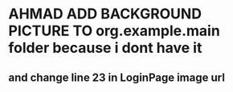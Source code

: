 # AHMAD ADD BACKGROUND PICTURE TO org.example.main folder because i dont have it 
## and change line 23 in LoginPage image url
